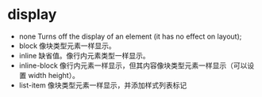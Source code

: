 # display

- none Turns off the display of an element (it has no effect on layout);
- block 像块类型元素一样显示。
- inline 缺省值。像行内元素类型一样显示。
- inline-block 像行内元素一样显示，但其内容像块类型元素一样显示（可以设置 width height）。
- list-item 像块类型元素一样显示，并添加样式列表标记

